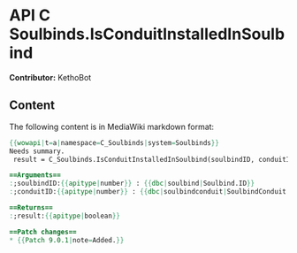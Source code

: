 # API C Soulbinds.IsConduitInstalledInSoulbind

**Contributor:** KethoBot

## Content

The following content is in MediaWiki markdown format:

```mediawiki
{{wowapi|t=a|namespace=C_Soulbinds|system=Soulbinds}}
Needs summary.
 result = C_Soulbinds.IsConduitInstalledInSoulbind(soulbindID, conduitID)

==Arguments==
:;soulbindID:{{apitype|number}} : {{dbc|soulbind|Soulbind.ID}}
:;conduitID:{{apitype|number}} : {{dbc|soulbindconduit|SoulbindConduit.ID}}

==Returns==
:;result:{{apitype|boolean}}

==Patch changes==
* {{Patch 9.0.1|note=Added.}}
```